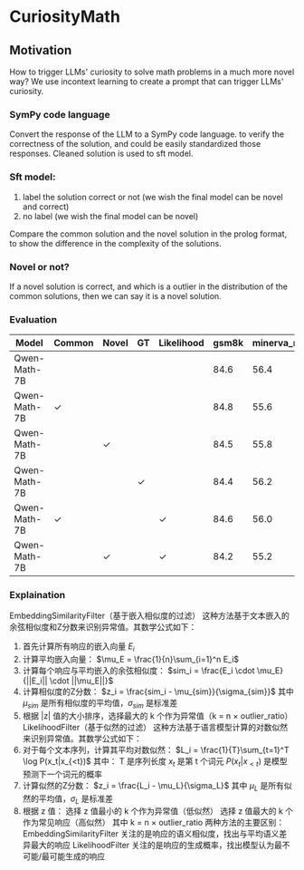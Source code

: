# CuriosityMath

## Motivation
How to trigger LLMs' curiosity to solve math problems in a much more novel way? We use incontext learning to create a prompt that can trigger LLMs' curiosity. 

### SymPy code language
Convert the response of the LLM to a SymPy code language. to verify the correctness of the solution, and could be easily standardized those responses.
Cleaned solution is used to sft model.

### Sft model:
1. label the solution correct or not (we wish the final model can be novel and correct)
2. no label (we wish the final model can be novel)

Compare the common solution and the novel solution in the prolog format, to show the difference in the complexity of the solutions.

### Novel or not?
If a novel solution is correct, and which is a outlier in the distribution of the common solutions, then we can say it is a novel solution.

### Evaluation

| Model | Common | Novel | GT | Likelihood | gsm8k | minerva_math | svamp | asdiv | mawps | tabmwp | mathqa | mmlu_stem | sat_math | avg  |
|-------|---------|--------|-----|------------|-------|--------------|-------|-------|-------|--------|--------|-----------|----------|------|
| Qwen-Math-7B | | | | | 84.6 | 56.4 | 87.4 | 91.2 | 95.9 | 65.9 | 36.4 | 69.0 | 93.8 | 75.6 |
| Qwen-Math-7B | ✓ | | | | 84.8 | 55.6 | 87.5 | 91.4 | 95.9 | 65.9 | 32.2 | 68.8 | 93.8 | 75.1 |
| Qwen-Math-7B | | ✓ | | | 84.5 | 55.8 | 87.6 | 91.3 | 95.9 | 65.7 | 29.2 | 68.9 | 93.8 | 74.7 |
| Qwen-Math-7B | | | ✓ | | 84.4 | 56.2 | 87.7 | 91.4 | 95.9 | 65.9 | 26.6 | 68.8 | 93.8 | 74.5 |
| Qwen-Math-7B | ✓ | | | ✓ | 84.6 | 56.0 | 87.5 | 91.4 | 95.8 | 65.9 | 28.7 | 68.8 | 93.8 | 74.7 |
| Qwen-Math-7B | | ✓ | | ✓ | 84.2 | 55.2 | 87.4 | 91.2 | 95.9 | 66.0 | 33.8 | 68.9 | 93.8 | 75.2 |

### Explaination
EmbeddingSimilarityFilter（基于嵌入相似度的过滤）
这种方法基于文本嵌入的余弦相似度和Z分数来识别异常值。其数学公式如下：
1) 首先计算所有响应的嵌入向量 $E_i$
2) 计算平均嵌入向量：
$\mu_E = \frac{1}{n}\sum_{i=1}^n E_i$
3) 计算每个响应与平均嵌入的余弦相似度：
$sim_i = \frac{E_i \cdot \mu_E}{||E_i|| \cdot ||\mu_E||}$
4) 计算相似度的Z分数：
$z_i = \frac{sim_i - \mu_{sim}}{\sigma_{sim}}$
其中 $\mu_{sim}$ 是所有相似度的平均值，$\sigma_{sim}$ 是标准差
5) 根据 |z| 值的大小排序，选择最大的 k 个作为异常值（k = n × outlier_ratio）
LikelihoodFilter（基于似然的过滤）
这种方法基于语言模型计算的对数似然来识别异常值。其数学公式如下：
1) 对于每个文本序列，计算其平均对数似然：
$L_i = \frac{1}{T}\sum_{t=1}^T \log P(x_t|x_{<t})$
其中：
T 是序列长度
$x_t$ 是第 t 个词元
$P(x_t|x_{<t})$ 是模型预测下一个词元的概率
2) 计算似然的Z分数：
$z_i = \frac{L_i - \mu_L}{\sigma_L}$
其中 $\mu_L$ 是所有似然的平均值，$\sigma_L$ 是标准差
3) 根据 z 值：
选择 z 值最小的 k 个作为异常值（低似然）
选择 z 值最大的 k 个作为常见响应（高似然）
其中 k = n × outlier_ratio
两种方法的主要区别：
EmbeddingSimilarityFilter 关注的是响应的语义相似度，找出与平均语义差异最大的响应
LikelihoodFilter 关注的是响应的生成概率，找出模型认为最不可能/最可能生成的响应
